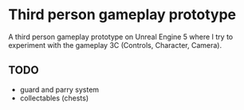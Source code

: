 # Third person gameplay prototype

A third person gameplay prototype on Unreal Engine 5 where I try to experiment with the gameplay 3C (Controls, Character, Camera).

## TODO
- guard and parry system
- collectables (chests)
